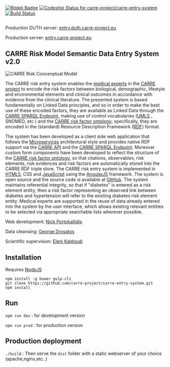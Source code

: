 [![Bitdeli Badge](https://d2weczhvl823v0.cloudfront.net/carre-project/carre-entry-system/trend.png)](https://bitdeli.com/free "Bitdeli Badge")
[ ![Codeship Status for carre-project/carre-entry-system](https://codeship.com/projects/493e7480-6b0c-0133-0666-1a8865ac42d3/status?branch=master)](https://codeship.com/projects/115092)
[![Build Status](https://travis-ci.org/carre-project/carre-entry-system.svg)](https://travis-ci.org/carre-project/carre-entry-system)
##

Production DUTH server: [entry.duth.carre-project.eu](http://entry.duth.carre-project.eu)

Production server: [entry.carre-project.eu](http://entry.carre-project.eu)


## CARRE Risk Model Semantic Data Entry System v2.0

![CARRE Risk Concenptual Model](http://entry.carre-project.eu/assets/images/model.jpg)

The CARRE risk entry system enables the [medical experts][1] in the [CARRE project][2] to encode the risk factors between biological, demographic, lifestyle and environmental elements and clinical outcomes in accordance with evidence from the clinical literature. The presented system is based fundamentally on Linked Data principles, and so in order to make the best use of these encoded factors, they are available as Linked Data through the [CARRE SPARQL Endpoint][3], making use of control vocabularies ([UMLS][4] , SNOMED, etc.) and the [CARRE risk factor ontology][5]; specifically, they are encoded in the (standard) Resource Description Framework ([RDF][6]) format.

The system has been developed as a client side web application that follows the [Microservices][7] architectural style and provides native RDF support via the [CARRE API][8] and the [CARRE SPARQL Endpoint][3]. Moreover custom form components have been developed to reflect the structure of the [CARRE risk factor ontology][5], so that citations, observables, risk elements, risk evidences and risk factors are automatically stored into the CARRE RDF triple store. The CARRE risk entry system is implemented in [HTML5][9], CSS and [JavaScript][10] using the [AngularJS][11] framework. The system is open source and the source code is available at [GitHub][12]. The system maintains referential integrity, so that if "diabetes" is entered as a risk element entity, then a risk factor representing an observed link between diabetes and hypertension will refer to the existing diabetes risk element entity. Medical experts are supported in the reuse of data already entered into the system by the user interface, which allows existing relevant entities to be selected via appropriate searchable lists wherever possible.

Web development: [Nick Portokallidis][13]

Data cleansing: [George Drosatos][14]

Scientific supervision: [Eleni Kaldoudi][15]

[1]: http://entry.carre-project.eu/medical_experts
[2]: http://www.carre-project.eu/
[3]: http://carre.kmi.open.ac.uk:8890/sparql
[4]: https://www.nlm.nih.gov/research/umls/
[5]: http://bioportal.bioontology.org/ontologies/CARRE
[6]: http://www.w3.org/RDF/
[7]: http://microservices.io/
[8]: https://carre.kmi.open.ac.uk/ws/
[9]: http://www.w3.org/TR/html5/
[10]: https://www.javascript.com/
[11]: https://angularjs.org/
[12]: https://github.com/carre-project/carre-entry-system
[13]: http://nporto.com/
[14]: http://drosatos.info/
[15]: http://iris.med.duth.gr/kaldoudi/en/
  
  
## Installation
Requires [NodeJS](https://nodejs.org/en/download)

``` 
npm install -g bower gulp-cli
git clone https://github.com/carre-project/carre-entry-system.git 
npm install
```
## Run

```npm run dev``` : for development version

```npm run prod``` : for production version


## Production deployment
```./build``` : Then serve the `dist` folder with a static webserver of your choice (apache,nginx,etc..)